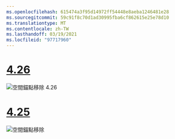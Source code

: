 ```yaml
---
ms.openlocfilehash: 615474a3f95d14972ff54448e8aeba1246481e28
ms.sourcegitcommit: 59c91f8c70d1ad30995fba6cf862615e25e78d10
ms.translationtype: MT
ms.contentlocale: zh-TW
ms.lasthandoff: 03/19/2021
ms.locfileid: "97717960"
---
```

# <a name="426"></a>[4.26](#tab/426)

![空間錨點移除 4.26](../images/local-spatial-anchors-img-04.png)

# <a name="425"></a>[4.25](#tab/425)

![空間錨點移除](../images/unreal-spatialanchors-remove.PNG)
